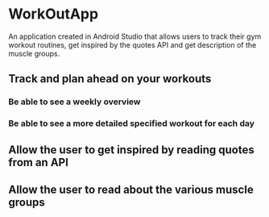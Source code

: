 # WorkOutApp
An application created in Android Studio that allows users to track their gym workout routines, get inspired by the quotes API and get description of the muscle groups.
## Track and plan ahead on your workouts
### Be able to see a weekly overview
### Be able to see a more detailed specified workout for each day
## Allow the user to get inspired by reading quotes from an API
## Allow the user to read about the various muscle groups
